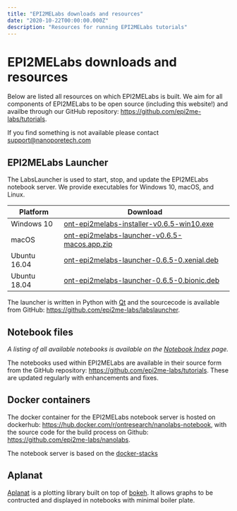 ```yaml
---
title: "EPI2MELabs downloads and resources"
date: "2020-10-22T00:00:00.000Z"
description: "Resources for running EPI2MELabs tutorials"
---
```


# EPI2MELabs downloads and resources

Below are listed all resources on which EPI2MELabs is built. We aim for all
components of EPI2MELabs to be open source (including this website!) and
availbe through our GitHub repository: https://github.com/epi2me-labs/tutorials.

If you find something is not available please contact support@nanoporetech.com


## EPI2MELabs Launcher

The LabsLauncher is used to start, stop, and update the EPI2MELabs notebook
server. We provide executables for Windows 10, macOS, and Linux.

| Platform     | Download                                                                                                                                                          |
|--------------|-------------------------------------------------------------------------------------------------------------------------------------------------------------------|
| Windows 10   | [ont-epi2melabs-installer-v0.6.5-win10.exe](https://github.com/epi2me-labs/labslauncher/releases/download/v0.6.5/ont-epi2melabs-installer-v0.6.5-win10.exe)       |
| macOS        | [ont-epi2melabs-launcher-v0.6.5-macos.app.zip](https://github.com/epi2me-labs/labslauncher/releases/download/v0.6.5/ont-epi2melabs-launcher-v0.6.5-macos.app.zip) |
| Ubuntu 16.04 | [ont-epi2melabs-launcher-0.6.5-0.xenial.deb](https://github.com/epi2me-labs/labslauncher/releases/download/v0.6.5/ont-epi2melabs-launcher-0.6.4-0.xenial.deb)     |
| Ubuntu 18.04 | [ont-epi2melabs-launcher-0.6.5-0.bionic.deb](https://github.com/epi2me-labs/labslauncher/releases/download/v0.6.5/ont-epi2melabs-launcher-0.6.5-0.bionic.deb)     |

The launcher is written in Python with [Qt](https://www.qt.io/) and the
sourcecode is available from GitHub:
https://github.com/epi2me-labs/labslauncher.


## Notebook files

*A listing of all available notebooks is available on the [Notebook
Index](/nbindex) page.*

The notebooks used within EPI2MELabs are available in their source form from
the GitHub repository: https://github.com/epi2me-labs/tutorials. These are
updated regularly with enhancements and fixes.

## Docker containers

The docker container for the EPI2MELabs notebook server is hosted on dockerhub:
https://hub.docker.com/r/ontresearch/nanolabs-notebook, with the source code
for the build process on Github: https://github.com/epi2me-labs/nanolabs.

The notebook server is based on the
[docker-stacks](https://github.com/jupyter)

## Aplanat

[Aplanat](https://github.com/epi2me-labs/aplanat) is a plotting library built
on top of [bokeh](https://docs.bokeh.org/en/latest/). It allows graphs to be
contructed and displayed in notebooks with minimal boiler plate.
